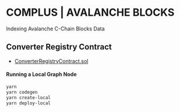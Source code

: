 # COMPLUS | AVALANCHE BLOCKS

Indexing Avalanche C-Chain Blocks Data

## Converter Registry Contract

- [ConverterRegistryContract.sol](https://cchain.explorer.avax.network/address/0xdC7e0720b805Cb6DC7b9168f37D2a7b9635c3734/contracts)

#### Running a Local Graph Node

```sh
yarn
yarn codegen
yarn create-local
yarn deploy-local
```
